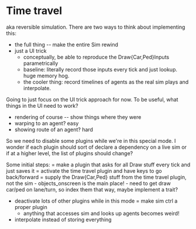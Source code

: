 # Time travel

aka reversible simulation. There are two ways to think about implementing this:

- the full thing -- make the entire Sim rewind
- just a UI trick
	- conceptually, be able to reproduce the Draw{Car,Ped}Inputs parametrically
	- baseline: literally record those inputs every tick and just lookup. huge memory hog.
	- the cooler thing: record timelines of agents as the real sim plays and interpolate.

Going to just focus on the UI trick approach for now. To be useful, what things in the UI need to work?
- rendering of course -- show things where they were
- warping to an agent? easy
- showing route of an agent? hard

So we need to disable some plugins while we're in this special mode. I wonder
if each plugin should sort of declare a dependency on a live sim or if at a
higher level, the list of plugins should change?

Some initial steps:
= make a plugin that asks for all Draw stuff every tick and just saves it
= activate the time travel plugin and have keys to go back/forward
= supply the Draw{Car,Ped} stuff from the time travel plugin, not the sim
	- objects_onscreen is the main place!
	- need to get draw car/ped on lane/turn, so index them that way, maybe implement a trait?
- deactivate lots of other plugins while in this mode
	= make sim ctrl a proper plugin
	- anything that accesses sim and looks up agents becomes weird!
- interpolate instead of storing everything
